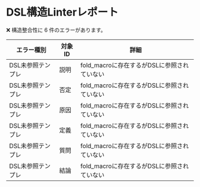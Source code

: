 # DSL構造Linterレポート

❌ 構造整合性に 6 件のエラーがあります。

| エラー種別 | 対象ID | 詳細 |
|------------|---------|------|
| DSL未参照テンプレ | 説明 | fold_macroに存在するがDSLに参照されていない |
| DSL未参照テンプレ | 否定 | fold_macroに存在するがDSLに参照されていない |
| DSL未参照テンプレ | 原因 | fold_macroに存在するがDSLに参照されていない |
| DSL未参照テンプレ | 定義 | fold_macroに存在するがDSLに参照されていない |
| DSL未参照テンプレ | 質問 | fold_macroに存在するがDSLに参照されていない |
| DSL未参照テンプレ | 結論 | fold_macroに存在するがDSLに参照されていない |
